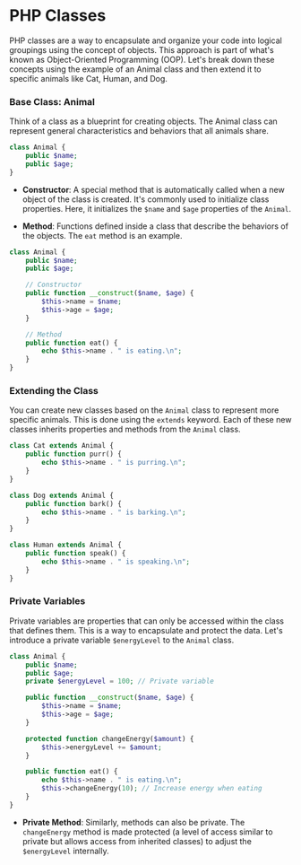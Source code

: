 # PHP Classes

PHP classes are a way to encapsulate and organize your code into logical groupings using the concept of objects. This approach is part of what's known as Object-Oriented Programming (OOP). Let's break down these concepts using the example of an Animal class and then extend it to specific animals like Cat, Human, and Dog.

### Base Class: Animal

Think of a class as a blueprint for creating objects. The Animal class can represent general characteristics and behaviors that all animals share.

```php
class Animal {
    public $name;
    public $age;  
}
```

- **Constructor**: A special method that is automatically called when a new object of the class is created. It's commonly used to initialize class properties. Here, it initializes the `$name` and `$age` properties of the `Animal`.

- **Method**: Functions defined inside a class that describe the behaviors of the objects. The `eat` method is an example.


```php
class Animal {
    public $name;
    public $age;

    // Constructor
    public function __construct($name, $age) {
        $this->name = $name;
        $this->age = $age;
    }

    // Method
    public function eat() {
        echo $this->name . " is eating.\n";
    }
}
```


### Extending the Class

You can create new classes based on the `Animal` class to represent more specific animals. This is done using the `extends` keyword. Each of these new classes inherits properties and methods from the `Animal` class.

```php
class Cat extends Animal {
    public function purr() {
        echo $this->name . " is purring.\n";
    }
}

class Dog extends Animal {
    public function bark() {
        echo $this->name . " is barking.\n";
    }
}

class Human extends Animal {
    public function speak() {
        echo $this->name . " is speaking.\n";
    }
}
```


### Private Variables

Private variables are properties that can only be accessed within the class that defines them. This is a way to encapsulate and protect the data. Let's introduce a private variable `$energyLevel` to the `Animal` class.

```php
class Animal {
    public $name;
    public $age;
    private $energyLevel = 100; // Private variable

    public function __construct($name, $age) {
        $this->name = $name;
        $this->age = $age;
    }

    protected function changeEnergy($amount) {
        $this->energyLevel += $amount;
    }

    public function eat() {
        echo $this->name . " is eating.\n";
        $this->changeEnergy(10); // Increase energy when eating
    }
}
```

- **Private Method**: Similarly, methods can also be private. The `changeEnergy` method is made protected (a level of access similar to private but allows access from inherited classes) to adjust the `$energyLevel` internally.

